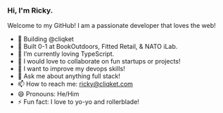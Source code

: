 ### Hi, I'm Ricky. 

Welcome to my GitHub! I am a passionate developer that loves the web! 

 
- 🏢 Building @cliqket
- 🔭 Built 0-1 at BookOutdoors, Fitted Retail, & NATO iLab.
- 🌱 I’m currently loving TypeScript.
- 👯 I would love to collaborate on fun startups or projects!
- 🤔 I want to improve my devops skills!
- 💬 Ask me about anything full stack!
- 📫 How to reach me: ricky@cliqket.com
- 😄 Pronouns: He/Him
- ⚡ Fun fact: I love to yo-yo and rollerblade!
